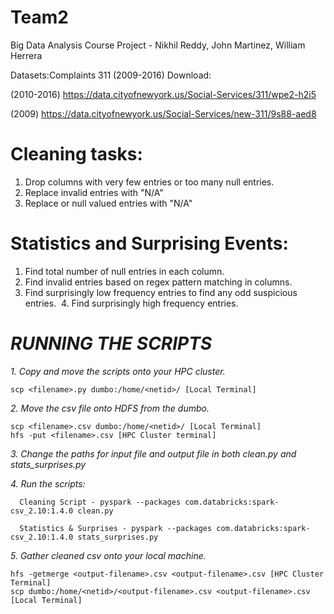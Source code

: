 # Team2
Big Data Analysis Course Project - Nikhil Reddy, John Martinez, William Herrera

Datasets:Complaints 311 (2009-2016) Download:

(2010-2016) https://data.cityofnewyork.us/Social-Services/311/wpe2-h2i5

(2009)      https://data.cityofnewyork.us/Social-Services/new-311/9s88-aed8

# Cleaning tasks:
  1. Drop columns with very few entries or too many null entries.
  2. Replace invalid entries with "N/A"
  3. Replace or null valued entries with "N/A"
  
# Statistics and Surprising Events:
  1. Find total number of null entries in each column.
  2. Find invalid entries based on regex pattern matching in columns.
  3. Find surprisingly low frequency entries to find any odd suspicious entries.
  4. Find surprisingly high frequency entries.
  
# *RUNNING THE SCRIPTS*

*1. Copy and move the scripts onto your HPC cluster.*
 
    scp <filename>.py dumbo:/home/<netid>/ [Local Terminal]

*2. Move the csv file onto HDFS from the dumbo.*
 
    scp <filename>.csv dumbo:/home/<netid>/ [Local Terminal]
    hfs -put <filename>.csv [HPC Cluster terminal]

*3. Change the paths for input file and output file in both clean.py and stats_surprises.py*
  
*4. Run the scripts:*
 
      Cleaning Script - pyspark --packages com.databricks:spark-csv_2.10:1.4.0 clean.py
      
      Statistics & Surprises - pyspark --packages com.databricks:spark-csv_2.10:1.4.0 stats_surprises.py
 
*5. Gather cleaned csv onto your local machine.*
 
    hfs -getmerge <output-filename>.csv <output-filename>.csv [HPC Cluster Terminal]
    scp dumbo:/home/<netid>/<output-filename>.csv <output-filename>.csv [Local Terminal]
  
  
